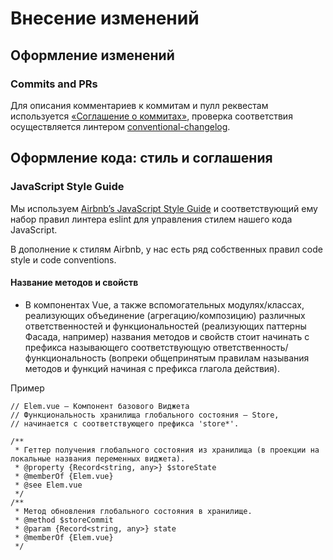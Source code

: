 # Внесение изменений

## Оформление изменений

### Commits and PRs
Для описания комментариев к коммитам и пулл реквестам используется [«Соглашение о коммитах»](https://www.conventionalcommits.org/ru/v1.0.0/),
проверка соответствия осуществляется линтером [conventional-changelog](https://github.com/conventional-changelog/commitlint#readme).

## Оформление кода: стиль и соглашения

### JavaScript Style Guide
Мы используем [Airbnb’s JavaScript Style Guide] и соответствующий ему набор правил линтера eslint
для управления стилем нашего кода JavaScript.

В дополнение к стилям Airbnb, у нас есть ряд собственных правил code style и code conventions. 

[Airbnb’s JavaScript Style Guide]: https://github.com/leonidlebedev/javascript-airbnb

#### Название методов и свойств

* В компонентах Vue, а также вспомогательных модулях/классах, реализующих объединение (агрегацию/композицию)
  различных ответственностей и функциональностей (реализующих паттерны Фасада, например) названия методов и свойств стоит начинать с префикса называющего
соответствующую ответственность/функциональность (вопреки общепринятым правилам называния методов и функций начиная с префикса глагола действия).

Пример
```
// Elem.vue – Компонент базового Виджета
// Функциональность хранилища глобального состояния – Store,
// начинается с соответствующего префикса 'store*'.

/**
 * Геттер получения глобального состояния из хранилища (в проекции на локальные названия переменных виджета).
 * @property {Record<string, any>} $storeState
 * @memberOf {Elem.vue}
 * @see Elem.vue
 */
/**
 * Метод обновления глобального состояния в хранилище.
 * @method $storeCommit
 * @param {Record<string, any>} state
 * @memberOf {Elem.vue}
 */
 
```

